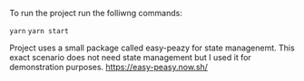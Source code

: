 To run the project run the folliwng commands:

`yarn`
`yarn start`

Project uses a small package called easy-peazy for state managenemt. This exact scenario does not need state management but I used it for demonstration purposes.
https://easy-peasy.now.sh/
